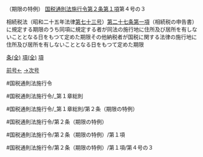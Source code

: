 （期限の特例）
[国税通則法施行令第２条第１項](国税通則法施行＿令＿第２条第１項)第４号の３

相続税法（昭和二十五年法律[第七十三号](国税通則法施行＿令＿第２条第１項第７３号)）[第二十七条第一項](国税通則法施行＿令＿第２７条第１項)（相続税の申告書）に規定する期限のうち同項に規定する者が同法の施行地に住所及び居所を有しないこととなる日をもつて定めた期限その他納税者が国税に関する法律の施行地に住所及び居所を有しないこととなる日をもつて定めた期限

[条(全)](国税通則法施行＿令＿第２条_.md)    [項(全)](国税通則法施行＿令＿第２条第１項_.md)    [項](国税通則法施行＿令＿第２条第１項.md)

[前号←](国税通則法施行＿令＿第２条第１項第４号の２.md)    [→次号](国税通則法施行＿令＿第２条第１項第５号.md)

#国税通則法施行令

#国税通則法施行令/_第１章総則

#国税通則法施行令/_第１章総則/第２条（期限の特例）

#国税通則法施行令/第２条（期限の特例）

#国税通則法施行令/第２条（期限の特例）/第１項

#国税通則法施行令/第２条（期限の特例）/第１項/第４号の３

